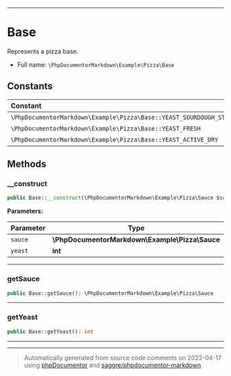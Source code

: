 ***

# Base

Represents a pizza base.



* Full name: `\PhpDocumentorMarkdown\Example\Pizza\Base`



## Constants

| Constant | Type | Value |
|:---------|:-----|:------|
|`\PhpDocumentorMarkdown\Example\Pizza\Base::YEAST_SOURDOUGH_STARTER`||0b1|
|`\PhpDocumentorMarkdown\Example\Pizza\Base::YEAST_FRESH`||0b10|
|`\PhpDocumentorMarkdown\Example\Pizza\Base::YEAST_ACTIVE_DRY`||0b11|

## Methods


### __construct



```php
public Base::__construct(\PhpDocumentorMarkdown\Example\Pizza\Sauce $sauce, int $yeast = self::YEAST_SOURDOUGH_STARTER): mixed
```








**Parameters:**

| Parameter | Type | Description |
|-----------|------|-------------|
| `sauce` | **\PhpDocumentorMarkdown\Example\Pizza\Sauce** |  |
| `yeast` | **int** |  |




***

### getSauce



```php
public Base::getSauce(): \PhpDocumentorMarkdown\Example\Pizza\Sauce
```











***

### getYeast



```php
public Base::getYeast(): int
```











***


***
> Automatically generated from source code comments on 2022-04-17 using [phpDocumentor](http://www.phpdoc.org/) and [saggre/phpdocumentor-markdown](https://github.com/Saggre/phpDocumentor-markdown)
